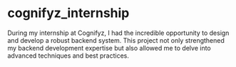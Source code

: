 # cognifyz_internship
During my internship at Cognifyz, I had the incredible opportunity to design and develop a robust backend system. This project not only strengthened my backend development expertise but also allowed me to delve into advanced techniques and best practices.
